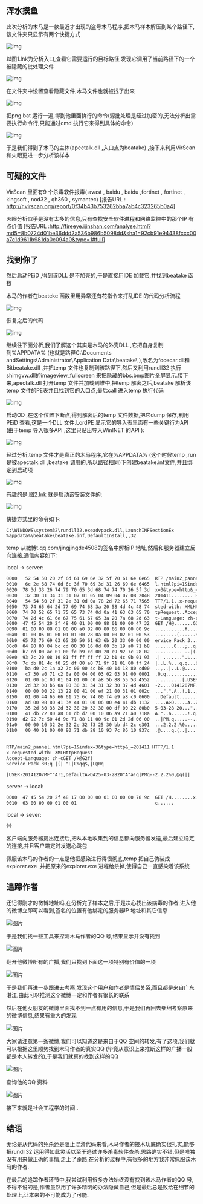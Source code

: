 
## 浑水摸鱼

 

  此次分析的木马是一款最近才出现的盗号木马程序,把木马样本解压到某个路径下,该文件夹只显示有两个快捷方式



![img](pic_temp4\psb1.png)



  以图1.lnk为分析入口,查看它需要运行的目标路径,发现它调用了当前路径下的一个被隐藏的批处理文件



![img](pic_temp4\psb2.png)

 

  在文件夹中设置查看隐藏文件,木马文件也就被找了出来

 

![img](pic_temp4\psb3.png)



  把png.bat 运行一遍,得到他里面执行的命令(源批处理是经过加密的,无法分析出需要执行命令行,只能通过cmd 执行它来得到具体的命令)



![img](pic_temp4\psb4.png)



  于是我们得到了木马的主体(apectalk.dll ,入口点为beatake) ,接下来利用VirScan 和火眼更进一步分析该样本

 

## 可疑的文件

 

 VirScan 里面有9 个杀毒软件报毒( avast , baidu , baidu ,fortinet , fortinet , kingsoft , nod32 , qh360 , symantec) [报告URL : <http://r.virscan.org/report/0f34b43b753262bba7ab4c323265b0a4>]

 

  火眼分析似乎是没有太多的信息,只有查找安全软件进程和网络监控中的那个IP 有点价值 [报告URL :<http://fireeye.ijinshan.com/analyse.html?md5=8b0724d01be36ddd2a536b986b5098dd&sha1=92cb91e94438fccc00a7c1d9611b981da0c094a0&type=1#full>]

 

## 找到你了

 

  然后启动PEiD ,得到该DLL 是不加壳的,于是直接用IDE 加载它,并找到beatake 函数

 

  木马的作者在beateke 函数里用异常还有花指令来打乱IDE 的代码分析流程



![img](pic_temp4\psb5.png)



  恢复之后的代码



![img](pic_temp4\psb6.png)



  继续往下面分析,我们了解这个其实是木马的外壳DLL ,它把自身复制到%APPDATA% (也就是路径C:\Documents andSettings\Administrator\Application Data\beatake\ ),改名为focecar.dll和Bitbeatake.dll ,并把temp 文件也复制到该路径下,然后又利用rundll32 执行shimgvw.dll的imageview_fullscreen 来把隐藏的bbs.bmp图片全屏显示.接下来,apectalk.dll 打开temp 文件并加载到堆中,把temp 解密之后,beatake 解析该temp 文件的PE表并且找到它的入口点,最后call 进入temp 执行代码

 

![img](pic_temp4\psb7.png)



   启动OD ,在这个位置下断点,得到解密后的temp 文件数据,把它dump 保存,利用PEiD 查看,这是一个DLL 文件.LordPE 显示它的导入表里面有一些关键行为API (由于temp 导入很多API ,这里只贴出导入WinINET 的API ):

 

![img](pic_temp4\psb8.png)

 

  经过分析,temp 文件才是真正的木马程序,它在%APPDATA% (这个时候temp ,run 是被apectalk.dll ,beatake 调用的,所以路径相同)下创建beatake.inf文件,并且绑定到启动项

 

![img](pic_temp4\psb9.png)

 

  有趣的是,图2.lnk 就是启动该安装文件的:

 

![img](pic_temp4\psb10.png)



快捷方式里的命令如下:



```shell
C:\WINDOWS\system32\rundll32.exeadvpack.dll,LaunchINFSectionEx %appdata%\beatake\beatake.inf,DefaultInstall,,32
```



 temp 从微博t.qq.com/jingjingde4508的签名中解析IP 地址,然后和服务器建立反向连接,通信内容如下:



local -> server:



```txt
0000   52 54 50 20 2f 6d 61 69 6e 32 5f 70 61 6e 6e65  RTP /main2_panne
0010   6c 2e 68 74 6d 6c 3f 70 69 3d 31 26 69 6e 6465  l.html?pi=1&inde
0020  78 3d 33 26 74 79 70 65 3d 68 74 74 70 26 5f 3d  x=3&type=http&_=
0030   32 30 31 34 31 31 07 01 05 04 09 04 07 08 2048  201411........ H
0040   54 54 50 2f 31 2e 31 0d 0a 78 2d 72 65 71 7565  TTP/1.1..x-reque
0050  73 74 65 64 2d 77 69 74 68 3a 20 58 4d 4c 48 74  sted-with: XMLHt
0060  74 70 52 65 71 75 65 73 74 0d 0a 41 63 63 65 70  tpRequest..Accep
0070  74 2d 4c 61 6e 67 75 61 67 65 3a 20 7a 68 2d 63  t-Language: zh-c
0080  47 45 54 20 2f 48 40 01 00 00 88 01 00 00 47 32  GET /H@.......G2
0090  01 00 00 88 01 00 00 a0 82 00 80 66 00 00 00 9c  ...........f....
00a0  01 00 05 01 00 01 01 00 28 0a 00 00 02 01 00 53  ........(......S
00b0  65 72 76 69 63 65 20 50 61 63 6b 20 33 00 00 00  ervice Pack 3...
00c0  04 80 00 04 bc cd 00 30 16 0d 00 3b 19 a0 71 b8  .......0...;..q.
00d0  b7 cd 00 ac 01 00 fc b9 cd 00 20 e9 92 7c 28 02  .......... ..|(.
00e0  93 7c 20 08 10 81 ff ff ff ff 22 b1 4c 9b 01 93  .| .......".L...
00f0  7c db 81 4c f0 25 df 00 e0 71 9f 71 01 00 ff 24  |..L.%...q.q...$
0100   ba d0 2c 1a a2 7c 00 00 4c b8 40 14 18 80 cd00  ..,..|..L.@.....
0110   c7 30 a0 71 c2 0a 00 04 00 03 02 03 01 00 0001  .0.q............
0120   01 00 ac 0d 01 04 01 00 c0 a8 5b 88 55 53 4552  ..........[.USER
0130   2d 32 00 b6 0a 80 30 31 34 31 32 30 37 4d 4601  -2....0141207MF.
0140   00 00 00 22 13 22 00 41 00 ef 21 00 31 01 002c  ...".".A..!.1..,
0150   01 00 44 65 66 61 75 6c 74 00 f4 e9 a8 c0 0600  ..Default.......
0160   ad 00 98 80 41 3e 44 01 00 06 00 e4 41 db 1132  ....A>D.....A..2
0170   35 2d 30 33 2d 32 38 20 32 30 00 df 00 22 80b0  5-03-28 20..."..
0180   41 db 22 80 a8 61 db d7 00 10 06 a9 21 a0 718a  A."..a......!.q.
0190  d2 92 7c 50 4d 9c 71 88 11 00 9c 01 2d 2d 06 00  ..|PM.q.....--..
01a0   00 00 16 32 2e 32 2e 32 f3 25 30 bb d4 2c e301  ...2.2.2.%0..,..
01b0   00 40 01 00 00 80 71 db 28 10 93 7c 86 10 937c  .@....q.(..|...|
 

RTP/main2_pannel.html?pi=1&index=3&type=http&_=201411 HTTP/1.1
x-requested-with: XMLHttpRequest
Accept-Language: zh-cGET /H@G2f(
Service Pack 30;q |(| "L|L%qq$,|L@0q

[USER-20141207MF""A!1,DefaultA>DA25-03-2820"A"a!q|PMq--2.2.2%0,@q(||
```



server -> local:



```txt
0000  47 45 54 20 2f 48 17 00 00 00 01 00 00 00 78 9c  GET /H........x.
0010  63 00 00 00 01 00 01                             c......
```



local -> sever:



 ```txt
00
 ```



  客户端向服务器提出连接后,把从本地收集到的信息都向服务器发送,最后建立稳定的连接,并且客户端定时发送心跳包

 

  佩服该木马的作者的一点是他把感染进行得很彻底,temp 把自己伪装成explorer.exe ,并把原来的explorer.exe 进程给杀掉,使得自己一直感染着该系统

 

## 追踪作者

 

  还记得刚才的微博地址吗,在分析完了样本之后,于是决心找出该病毒的作者,进入他的微博立即可以看到,签名的位置有他绑定的服务器IP 地址和其它信息
 

![图片](pic_temp4\psb11.png)



  于是我们找一些工具来探测木马作者的QQ 号,结果显示并没有找到

 

![图片](pic_temp4\psb12.png)

 

  翻开他微博所有的广播,我们只找到下面这一项特别有价值的一项



![图片](pic_temp4\psb13.png)


  于是我们再进一步跟进去考察,发现这个用户和作者是情侣关系,而且都是来自广东湛江,由此可以推测这个微博一定和作者有很长的联系

  然后在他女朋友的微博里面找不到一点有用的信息,于是我们再回去细细考察原来的微博信息,结果有重大的发现

 

![图片](pic_temp4\psb14.png)

 
  大家请注意第一条微博,我们可以知道这是来自于QQ 空间的转发,有了这项,我们就可以根据这里顺势找到木马作者的真实QQ (毕竟从意识上来推断这样的广播一般都是本人转发的),于是我们就真的找到这样的QQ



![图片](pic_temp4\psb15.png)

 

  查询他的QQ 资料

 

![图片](pic_temp4\psb16.png)

 

  接下来就是社会工程学的时间..



## 结语



  无论是从代码的免杀还是阻止混淆代码来看,木马作者的技术功底确实很扎实,能够把rundll32 运用得如此灵活以至于逃过许多杀毒软件查杀,思路确实不错,但是唯独没有用来做正确的事情,走上了歪路,在分析的过程中,有很多的地方我非常佩服该木马的作者.



  在最后的追踪作者环节中,我尝试利用很多办法始终没有找到该木马作者的QQ 号,不得不说的是,作者虽然用了许多精明的办法隐藏自己,但是最后总是败给在细节的处理上,让本来的不可能成为了可能.